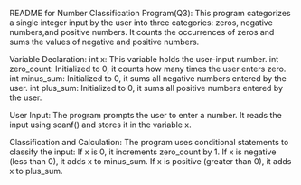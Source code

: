 README for Number Classification Program(Q3):
This program categorizes a single integer input by the user into three categories: zeros, negative numbers,and positive numbers. It counts the occurrences of zeros and sums the values of negative and positive numbers.

Variable Declaration:
int x: This variable holds the user-input number.
int zero_count: Initialized to 0, it counts how many times the user enters zero.
int minus_sum: Initialized to 0, it sums all negative numbers entered by the user.
int plus_sum: Initialized to 0, it sums all positive numbers entered by the user.

User Input:
The program prompts the user to enter a number.
It reads the input using scanf() and stores it in the variable x.

Classification and Calculation:
The program uses conditional statements to classify the input:
If x is 0, it increments zero_count by 1.
If x is negative (less than 0), it adds x to minus_sum.
If x is positive (greater than 0), it adds x to plus_sum.